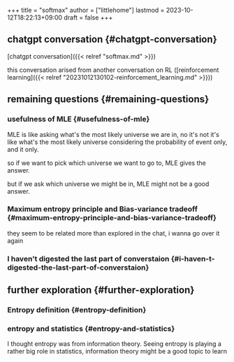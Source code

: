 +++
title = "softmax"
author = ["littlehome"]
lastmod = 2023-10-12T18:22:13+09:00
draft = false
+++

## chatgpt conversation {#chatgpt-conversation}

[chatgpt conversation]({{< relref "softmax.md" >}})

this conversation arised from another conversation on RL ([reinforcement learning]({{< relref "20231012130102-reinforcement_learning.md" >}}))


## remaining questions {#remaining-questions}


### usefulness of MLE {#usefulness-of-mle}

MLE is like asking what's the most likely universe we are in, no it's not
it's like what's the most likely universe considering the probability of event only, and it only.

so if we want to pick which universe we want to go to, MLE gives the answer.

but if we ask which universe we might be in, MLE might not be a good answer.


### Maximum entropy principle and Bias-variance tradeoff {#maximum-entropy-principle-and-bias-variance-tradeoff}

they seem to be related more than explored in the chat, i wanna go over it again


### I haven't digested the last part of converstaion {#i-haven-t-digested-the-last-part-of-converstaion}


## further exploration {#further-exploration}


### Entropy definition {#entropy-definition}


### entropy and statistics {#entropy-and-statistics}

I thought entropy was from information theory.
Seeing entropy is playing a rather big role in statistics, information theory might be a good topic to learn

